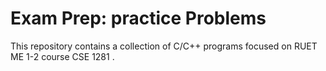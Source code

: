 #  Exam Prep: practice Problems

This repository contains a collection of C/C++ programs focused on RUET ME 1-2 course CSE 1281 .
